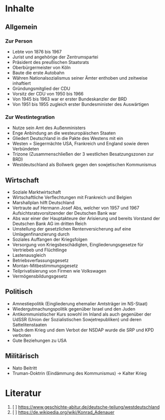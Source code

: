 # Inhalte

## Allgemein

### Zur Person

- Lebte von 1876 bis 1967
- Jurist und angehörige der Zentrumspartei
- Präsident des preußischen Staatsrats
- Oberbürgermeister von Köln
- Baute die erste Autobahn
- Währen Nationalsozialismus seiner Ämter enthoben und zeitweise inhaftiert
- Gründungsmitglied der CDU
- Vorsitz der CDU von 1950 bis 1966
- Von 1945 bis 1963 war er erster Bundeskanzler der BRD
- Von 1951 bis 1955 zugleich erster Bundesminister des Auswärtigen

### Zur Westintegration

- Nutze sein Amt des Außenministers
- Enge Anbindung an die westeuropäischen Staaten
- Gliedert Deutschland in die Pakte des Westens mit ein
- Westen = Siegermächte USA, Frankreich und England sowie deren Verbündeten
- Trizone (Zusammenschließen der 3 westlichen Besatzungszonen zur BRD)
- Westdeutschland als Bollwerk gegen den sowjetischen Kommunismus

## Wirtschaft

- Soziale Marktwirtschaft
- Wirtschaftliche Verflechtungen mit Frankreich und Belgien
- Marshallplan hilft Deutschland
- Vertraute auf Hermann Josef Abs, welcher von 1957 und 1967 Aufsichtsratsvorsitzender der Deutschen Bank war
- Abs war einer der Hauptakteure der Arisierung und bereits Vorstand der Deutschen Bank AG im dritten Reich
- Umstellung der gesetzlichen Rentenversicherung auf eine Umlagenfinanzierung durch
- Soziales Auffangen der Kriegsfolgen
- Versorgung von Kriegsbeschädigten, Eingliederungsgesetze für Vertriebeb und Flüchtlinge
- Lastenausgleich
- Betriebsverfassungsgesetz
- Montan-Mitbestimmungsgesetz
- Teilprivatisierung von Firmen wie Volkswagen
- Vermögensbildungsgesetz

## Politisch

- Amnestiepolitik (Eingliederung ehemalier Amtsträger im NS-Staat)
- Wiedergutmachungspolitik gegenüber Israel und den Juden
- Antikommunistischer Kurs sowohl im Inland als auch gegenüber der UdSSR (Union der Sozialistischen Sowjetrepubliken) und deren Sattelitenstaaten
- Nach dem Krieg und dem Verbot der NSDAP wurde die SRP und KPD verboten
- Gute Beziehungen zu USA

## Militärisch

- Nato Beitritt
- Truman-Doktrin (Eindämmung des Kommunismus) → Kalter Krieg

# Literatur

1. [ ] https://www.geschichte-abitur.de/deutsche-teilung/westdeutschland
2. [ ] https://de.wikipedia.org/wiki/Konrad_Adenauer